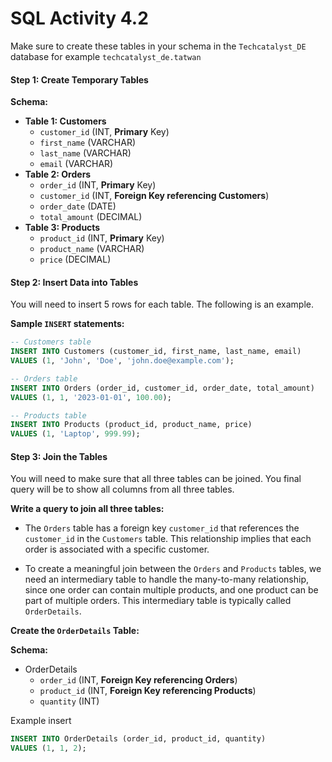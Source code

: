 # SQL Activity 4.2

Make sure to create these tables in your schema in the `Techcatalyst_DE` database for example `techcatalyst_de.tatwan`

#### Step 1: Create Temporary Tables

**Schema:**

- **Table 1: Customers**
  - `customer_id` (INT, **Primary** Key)
  - `first_name` (VARCHAR)
  - `last_name` (VARCHAR)
  - `email` (VARCHAR)
- **Table 2: Orders**
  - `order_id` (INT, **Primary** Key)
  - `customer_id` (INT, **Foreign Key referencing Customers**)
  - `order_date` (DATE)
  - `total_amount` (DECIMAL)
- **Table 3: Products**
  - `product_id` (INT, **Primary** Key)
  - `product_name` (VARCHAR)
  - `price` (DECIMAL)



#### Step 2: Insert Data into Tables

You will need to insert 5 rows for each table. The following is an example. 

**Sample `INSERT` statements:**

```sql
-- Customers table
INSERT INTO Customers (customer_id, first_name, last_name, email)
VALUES (1, 'John', 'Doe', 'john.doe@example.com');

-- Orders table
INSERT INTO Orders (order_id, customer_id, order_date, total_amount)
VALUES (1, 1, '2023-01-01', 100.00);

-- Products table
INSERT INTO Products (product_id, product_name, price)
VALUES (1, 'Laptop', 999.99);

```



#### Step 3: Join the Tables

You will need to make sure that all three tables can be joined. You final query will be to show all columns from all three tables. 

**Write a query to join all three tables:**

* The `Orders` table has a foreign key `customer_id` that references the `customer_id` in the `Customers` table. This relationship implies that each order is associated with a specific customer.

* To create a meaningful join between the `Orders` and `Products` tables, we need an intermediary table to handle the many-to-many relationship, since one order can contain multiple products, and one product can be part of multiple orders. This intermediary table is typically called `OrderDetails`.

  

**Create the `OrderDetails` Table:**

**Schema:**

- OrderDetails
  - `order_id` (INT, **Foreign Key referencing Orders**)
  - `product_id` (INT, **Foreign Key referencing Products**)
  - `quantity` (INT)

Example insert

```sql
INSERT INTO OrderDetails (order_id, product_id, quantity)
VALUES (1, 1, 2);

```

